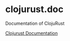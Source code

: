 # clojurust.doc
Documentation of ClojuRust

[Clojurust Documentation](https://clojurust.github.com/clojurust.doc)
